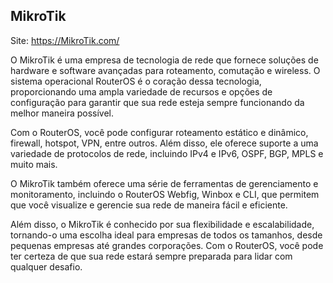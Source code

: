 ## MikroTik
Site: https://MikroTik.com/

O MikroTik é uma empresa de tecnologia de rede que fornece soluções de hardware e software avançadas para roteamento, comutação e wireless. O sistema operacional RouterOS é o coração dessa tecnologia, proporcionando uma ampla variedade de recursos e opções de configuração para garantir que sua rede esteja sempre funcionando da melhor maneira possível.

Com o RouterOS, você pode configurar roteamento estático e dinâmico, firewall, hotspot, VPN, entre outros. Além disso, ele oferece suporte a uma variedade de protocolos de rede, incluindo IPv4 e IPv6, OSPF, BGP, MPLS e muito mais.

O MikroTik também oferece uma série de ferramentas de gerenciamento e monitoramento, incluindo o RouterOS Webfig, Winbox e CLI, que permitem que você visualize e gerencie sua rede de maneira fácil e eficiente.

Além disso, o MikroTik é conhecido por sua flexibilidade e escalabilidade, tornando-o uma escolha ideal para empresas de todos os tamanhos, desde pequenas empresas até grandes corporações. Com o RouterOS, você pode ter certeza de que sua rede estará sempre preparada para lidar com qualquer desafio.